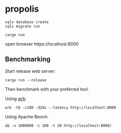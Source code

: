 # propolis

```
sqlx database create
sqlx migrate run

cargo run
```
open browser https://localhost:8000

## Benchmarking

Start release web server:

```
cargo run --release
```

Then benchmark with your preferred tool.

Using [wrk](https://github.com/wg/wrk):

```
wrk -t8 -c100 -d20s --latency http://localhost:8000
```

Using Apache Bench:

```
ab -n 1000000 -c 100 -t 20 http://localhost:8000/
```
